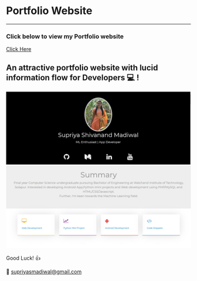# Portfolio Website
------------------------------------
### Click below to view my Portfolio website
[Click Here](https://supriya1511.github.io/SupriyaMadiwal/)

## An attractive portfolio website with lucid information flow for Developers :computer: !


<p align="center"> 
  <kbd>
  	<a href="https://supriya1511.github.io/SupriyaMadiwal/" target="_blank">
		<img src="Image1.JPG"></img>	 
	</a>
	<img src="Image2.JPG"></img>
  </kbd>
</p>

Good Luck! :+1: 

:e-mail: supriyasmadiwal@gmail.com
